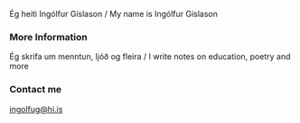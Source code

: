 
Ég heiti Ingólfur Gíslason / My name is Ingólfur Gíslason

### More Information

Ég skrifa um menntun, ljóð og fleira / I write notes on education, poetry and more

### Contact me

[ingolfug@hi.is](mailto:ingolfug@hi.is)
